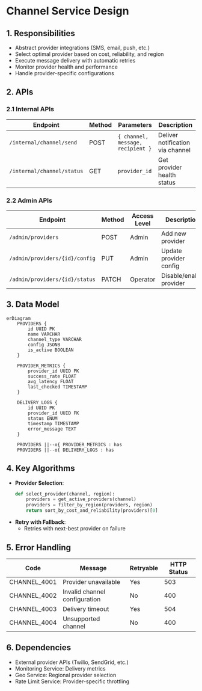 # Channel Service Design

## 1. Responsibilities
- Abstract provider integrations (SMS, email, push, etc.)
- Select optimal provider based on cost, reliability, and region
- Execute message delivery with automatic retries
- Monitor provider health and performance
- Handle provider-specific configurations

## 2. APIs
### 2.1 Internal APIs
| Endpoint | Method | Parameters | Description |
|----------|--------|------------|-------------|
| `/internal/channel/send` | POST | `{ channel, message, recipient }` | Deliver notification via channel |
| `/internal/channel/status` | GET | `provider_id` | Get provider health status |

### 2.2 Admin APIs
| Endpoint | Method | Access Level | Description |
|----------|--------|--------------|-------------|
| `/admin/providers` | POST | Admin | Add new provider |
| `/admin/providers/{id}/config` | PUT | Admin | Update provider config |
| `/admin/providers/{id}/status` | PATCH | Operator | Disable/enable provider |

## 3. Data Model
```mermaid
erDiagram
    PROVIDERS {
        id UUID PK
        name VARCHAR
        channel_type VARCHAR
        config JSONB
        is_active BOOLEAN
    }
    
    PROVIDER_METRICS {
        provider_id UUID PK
        success_rate FLOAT
        avg_latency FLOAT
        last_checked TIMESTAMP
    }
    
    DELIVERY_LOGS {
        id UUID PK
        provider_id UUID FK
        status ENUM
        timestamp TIMESTAMP
        error_message TEXT
    }
    
    PROVIDERS ||--o{ PROVIDER_METRICS : has
    PROVIDERS ||--o{ DELIVERY_LOGS : has
```

## 4. Key Algorithms
- **Provider Selection**:
  ```python
  def select_provider(channel, region):
      providers = get_active_providers(channel)
      providers = filter_by_region(providers, region)
      return sort_by_cost_and_reliability(providers)[0]
  ```
- **Retry with Fallback**:
  - Retries with next-best provider on failure

## 5. Error Handling
| Code | Message | Retryable | HTTP Status |
|------|---------|-----------|-------------|
| CHANNEL_4001 | Provider unavailable | Yes | 503 |
| CHANNEL_4002 | Invalid channel configuration | No | 400 |
| CHANNEL_4003 | Delivery timeout | Yes | 504 |
| CHANNEL_4004 | Unsupported channel | No | 400 |

## 6. Dependencies
- External provider APIs (Twilio, SendGrid, etc.)
- Monitoring Service: Delivery metrics
- Geo Service: Regional provider selection
- Rate Limit Service: Provider-specific throttling
